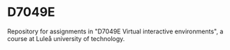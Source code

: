 # D7049E
Repository for assignments in "D7049E Virtual interactive environments", a course at Luleå university of technology.

